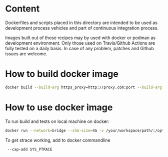 # Content

Dockerfiles and scripts placed in this directory are intended to be used as
development process vehicles and part of continuous integration process.

Images built out of those recipes may by used with docker or podman as
development environment.
Only those used on Travis/Github Actions are fully tested on a daily basis.
In case of any problem, patches and Github issues are welcome.

# How to build docker image

```sh
docker build --build-arg https_proxy=http://proxy.com:port --build-arg http_proxy=http://proxy.com:port -t pmemkv-java:ubuntu-20.04 -f ./Dockerfile.ubuntu-20.04 .
```

# How to use docker image

To run build and tests on local machine on docker:

```sh
docker run --network=bridge --shm-size=4G -v /your/workspace/path/:/opt/workspace:z -w /opt/workspace/ -e CC=gcc -e CXX=g++ -e PKG_CONFIG_PATH=/opt/pmdk/lib/pkgconfig -it pmemkv-java:ubuntu-20.04 /bin/bash
```

To get strace working, add to docker commandline

```sh
 --cap-add SYS_PTRACE
```

